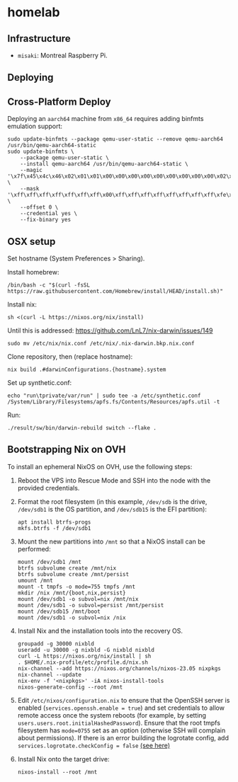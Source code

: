 # homelab

## Infrastructure

- `misaki`: Montreal Raspberry Pi.

## Deploying

## Cross-Platform Deploy

Deploying an `aarch64` machine from `x86_64` requires adding binfmts emulation support:

    sudo update-binfmts --package qemu-user-static --remove qemu-aarch64 /usr/bin/qemu-aarch64-static
    sudo update-binfmts \
        --package qemu-user-static \
        --install qemu-aarch64 /usr/bin/qemu-aarch64-static \
        --magic '\x7f\x45\x4c\x46\x02\x01\x01\x00\x00\x00\x00\x00\x00\x00\x00\x00\x02\x00\xb7\x00' \
        --mask '\xff\xff\xff\xff\xff\xff\xff\x00\xff\xff\xff\xff\xff\xff\xff\xff\xfe\xff\xff\xff' \
        --offset 0 \
        --credential yes \
        --fix-binary yes

## OSX setup

Set hostname (System Preferences > Sharing).

Install homebrew:

    /bin/bash -c "$(curl -fsSL https://raw.githubusercontent.com/Homebrew/install/HEAD/install.sh)"

Install nix:

    sh <(curl -L https://nixos.org/nix/install)

Until this is addressed: https://github.com/LnL7/nix-darwin/issues/149

    sudo mv /etc/nix/nix.conf /etc/nix/.nix-darwin.bkp.nix.conf

Clone repository, then (replace hostname):

    nix build .#darwinConfigurations.{hostname}.system

Set up synthetic.conf:

    echo "run\tprivate/var/run" | sudo tee -a /etc/synthetic.conf
    /System/Library/Filesystems/apfs.fs/Contents/Resources/apfs.util -t

Run:

    ./result/sw/bin/darwin-rebuild switch --flake .

## Bootstrapping Nix on OVH

To install an ephemeral NixOS on OVH, use the following steps:

1.  Reboot the VPS into Rescue Mode and SSH into the node with the provided
    credentials.

2.  Format the root filesystem (in this example, `/dev/sdb` is the drive,
    `/dev/sdb1` is the OS partition, and `/dev/sdb15` is the EFI partition):

        apt install btrfs-progs
        mkfs.btrfs -f /dev/sdb1

3.  Mount the new partitions into `/mnt` so that a NixOS install can be
    performed:

        mount /dev/sdb1 /mnt
        btrfs subvolume create /mnt/nix
        btrfs subvolume create /mnt/persist
        umount /mnt
        mount -t tmpfs -o mode=755 tmpfs /mnt
        mkdir /nix /mnt/{boot,nix,persist}
        mount /dev/sdb1 -o subvol=nix /mnt/nix
        mount /dev/sdb1 -o subvol=persist /mnt/persist
        mount /dev/sdb15 /mnt/boot
        mount /dev/sdb1 -o subvol=nix /nix

4.  Install Nix and the installation tools into the recovery OS.

        groupadd -g 30000 nixbld
        useradd -u 30000 -g nixbld -G nixbld nixbld
        curl -L https://nixos.org/nix/install | sh
        . $HOME/.nix-profile/etc/profile.d/nix.sh
        nix-channel --add https://nixos.org/channels/nixos-23.05 nixpkgs
        nix-channel --update
        nix-env -f '<nixpkgs>' -iA nixos-install-tools
        nixos-generate-config --root /mnt

5.  Edit `/etc/nixos/configuration.nix` to ensure that the OpenSSH server is
    enabled (`services.openssh.enable = true`) and set credentials to allow
    remote access once the system reboots (for example, by setting
    `users.users.root.initialHashedPassword`). Ensure that the root tmpfs
    filesystem has `mode=0755` set as an option (otherwise SSH will complain
    about permissions). If there is an error building the logrotate config,
    add `services.logrotate.checkConfig = false` [(see here)][1]

    [1]: https://discourse.nixos.org/t/logrotate-config-fails-due-to-missing-group-30000/28501/2

6.  Install Nix onto the target drive:

        nixos-install --root /mnt
